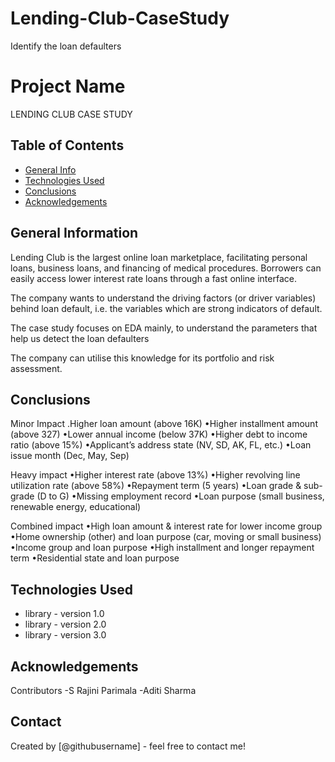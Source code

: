 # Lending-Club-CaseStudy
Identify the loan defaulters
# Project Name
> 
LENDING CLUB CASE STUDY

## Table of Contents
* [General Info](#general-information)
* [Technologies Used](#technologies-used)
* [Conclusions](#conclusions)
* [Acknowledgements](#acknowledgements)

<!-- You can include any other section that is pertinent to your problem -->

## General Information

Lending Club is the largest online loan marketplace, facilitating personal loans, business loans, and financing of medical procedures. Borrowers can easily access lower interest rate loans through a fast online interface. 

The company wants to understand the driving factors (or driver variables) behind loan default, i.e. the variables which are strong indicators of default. 

The case study focuses on EDA mainly, to understand the parameters that help us detect the loan defaulters 

The company can utilise this knowledge for its portfolio and risk assessment. 



<!-- You don't have to answer all the questions - just the ones relevant to your project. -->

## Conclusions

Minor Impact
.Higher loan amount (above 16K)
•Higher installment amount (above 327)
•Lower annual income (below 37K)
•Higher debt to income ratio (above 15%)
•Applicant’s address state (NV, SD, AK, FL, etc.)
•Loan issue month (Dec, May, Sep)

Heavy impact
•Higher interest rate (above 13%)
•Higher revolving line utilization rate (above 58%)
•Repayment term (5 years)
•Loan grade & sub-grade (D to G)
•Missing employment record
•Loan purpose (small business, renewable energy, educational)

Combined impact
•High loan amount & interest rate for lower income group
•Home ownership (other) and loan purpose (car, moving or small business)
•Income group and loan purpose
•High installment and longer repayment term
•Residential state and loan purpose




## Technologies Used
- library - version 1.0
- library - version 2.0
- library - version 3.0

<!-- As the libraries versions keep on changing, it is recommended to mention the version of library used in this project -->

## Acknowledgements
Contributors 
-S Rajini Parimala
-Aditi Sharma

## Contact
Created by [@githubusername] - feel free to contact me!


<!-- Optional -->
<!-- ## License -->
<!-- This project is open source and available under the [... License](). -->

<!-- You don't have to include all sections - just the one's relevant to your project -->
